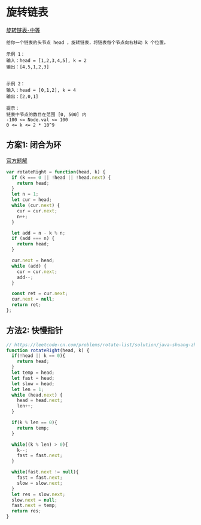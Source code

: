 # 旋转链表

[旋转链表-中等](https://leetcode-cn.com/problems/rotate-list)


```
给你一个链表的头节点 head ，旋转链表，将链表每个节点向右移动 k 个位置。

示例 1：
输入：head = [1,2,3,4,5], k = 2
输出：[4,5,1,2,3]


示例 2：
输入：head = [0,1,2], k = 4
输出：[2,0,1]

提示：
链表中节点的数目在范围 [0, 500] 内
-100 <= Node.val <= 100
0 <= k <= 2 * 10^9
```

## 方案1: 闭合为环

[官方题解](https://leetcode-cn.com/problems/rotate-list/solution/xuan-zhuan-lian-biao-by-leetcode-solutio-woq1/)

```js
var rotateRight = function(head, k) {
  if (k === 0 || !head || !head.next) {
    return head;
  }
  let n = 1;
  let cur = head;
  while (cur.next) {
    cur = cur.next;
    n++;
  }

  let add = n - k % n;
  if (add === n) {
    return head;
  }

  cur.next = head;
  while (add) {
    cur = cur.next;
    add--;
  }

  const ret = cur.next;
  cur.next = null;
  return ret;
};
```

## 方法2: 快慢指针

```js
// https://leetcode-cn.com/problems/rotate-list/solution/java-shuang-zhi-zhen-100-by-programmery-31h5/
function rotateRight(head, k) {
  if(!head || k == 0){
    return head;
  }
  let temp = head;
  let fast = head;
  let slow = head;
  let len = 1;
  while (head.next) {
    head = head.next;
    len++;
  }

  if(k % len == 0){
    return temp;
  }

  while((k % len) > 0){
    k--;
    fast = fast.next;
  }

  while(fast.next != null){
    fast = fast.next;
    slow = slow.next;
  }
  let res = slow.next;
  slow.next = null;
  fast.next = temp;
  return res;
}
```
